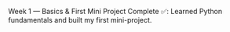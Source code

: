 Week 1 — Basics & First Mini Project Complete ✅: Learned Python fundamentals and built my first mini-project.